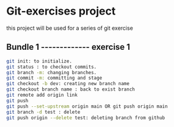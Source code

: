 # Git-exercises project

this project will be used for a series of git exercise

## Bundle 1 ------------- exercise 1

```bash
git init: to initialize.
git status : to checkout commits.
git branch -m: changing branches.
git commit -m: committing and stage
git checkout -b dev: creating new branch name
git checkout branch name : back to exist branch
git remote add origin link
git push
git push --set-upstream origin main OR git push origin main
git branch -d test : delete
git push origin --delete test: deleting branch from github
```
